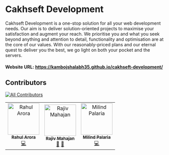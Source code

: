 # Cakhseft Development

Cakhseft Development is a one-stop solution for all your web development needs. Our aim is to deliver solution-oriented projects to maximise your satisfaction and augment your reach. We prioritise you and what you seek beyond anything and attention to detail, functionality and optimisation are at the core of our values. With our reasonably-priced plans and our eternal quest to deliver you the best, we go light on both your pocket and the servers.

#### Website URL: https://kambojshalabh35.github.io/cakhseft-development/

## Contributors

<!-- ALL-CONTRIBUTORS-BADGE:START - Do not remove or modify this section -->
[![All Contributors](https://img.shields.io/badge/all_contributors-3-orange.svg?style=flat-square)](#contributors-)
<!-- ALL-CONTRIBUTORS-BADGE:END -->

<!-- ALL-CONTRIBUTORS-LIST:START - Do not remove or modify this section -->
<!-- prettier-ignore-start -->
<!-- markdownlint-disable -->
<table>
  <tbody>
    <tr>
      <td align="center"><a href="https://rahularora.vercel.app/"><img src="https://avatars.githubusercontent.com/u/24794534?v=4?s=100" width="100px;" alt="Rahul Arora"/><br /><sub><b>Rahul Arora</b></sub></a><br /><a href="https://github.com/kambojshalabh35/cakhseft-development/commits?author=rahulaarora" title="Code">💻</a></td>
      <td align="center"><a href="https://jmtherapy.in"><img src="https://avatars.githubusercontent.com/u/87853796?v=4?s=100" width="100px;" alt="Rajiv Mahajan"/><br /><sub><b>Rajiv Mahajan</b></sub></a><br /><a href="#design-jmtherapy" title="Design">🎨</a> <a href="https://github.com/kambojshalabh35/cakhseft-development/commits?author=jmtherapy" title="Documentation">📖</a></td>
      <td align="center"><a href="https://github.com/Milind-Palaria"><img src="https://avatars.githubusercontent.com/u/96460537?v=4?s=100" width="100px;" alt="Milind Palaria"/><br /><sub><b>Milind Palaria</b></sub></a><br /><a href="https://github.com/kambojshalabh35/cakhseft-development/commits?author=Milind-Palaria" title="Code">💻</a></td>
    </tr>
  </tbody>
  <tfoot>
    
  </tfoot>
</table>

<!-- markdownlint-restore -->
<!-- prettier-ignore-end -->

<!-- ALL-CONTRIBUTORS-LIST:END -->
<!-- prettier-ignore-start -->
<!-- markdownlint-disable -->

<!-- markdownlint-restore -->
<!-- prettier-ignore-end -->

<!-- ALL-CONTRIBUTORS-LIST:END -->


